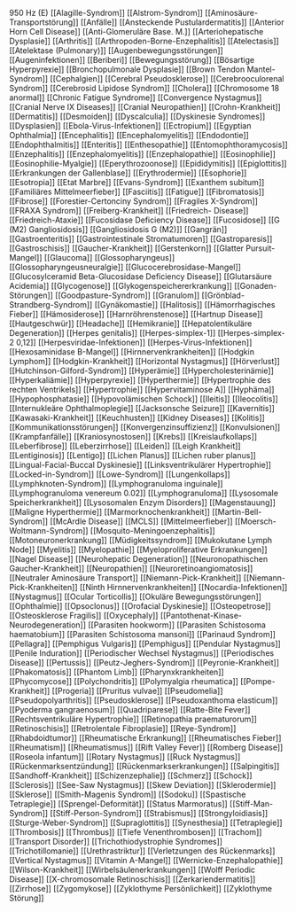950 Hz (E)
[[Alagille-Syndrom]]
[[Alstrom-Syndrom]]
[[Aminosäure-Transportstörung]]
[[Anfälle]]
[[Ansteckende Pustulardermatitis]]
[[Anterior Horn Cell Disease]]
[[Anti-Glomeruläre Base. M.]]
[[Arteriohepatische Dysplasie]]
[[Arthritis]]
[[Arthropoden-Borne-Enzephalitis]]
[[Atelectasis]]
[[Atelektase (Pulmonary)]]
[[Augenbewegungsstörungen]]
[[Augeninfektionen]]
[[Beriberi]]
[[Bewegungsstörung]]
[[Bösartige Hyperpyrexie]]
[[Bronchopulmonale Dysplasie]]
[[Brown Tendon Mantel-Syndrom]]
[[Cephalgien]]
[[Cerebral Pseudosklerose]]
[[Cerebrooculorenal Syndrom]]
[[Cerebrosid Lipidose Syndrom]]
[[Cholera]]
[[Chromosome 18 anormal]]
[[Chronic Fatigue Syndrome]]
[[Convergence Nystagmus]]
[[Cranial Nerve IX Diseases]]
[[Cranial Neuropathien]]
[[Crohn-Krankheit]]
[[Dermatitis]]
[[Desmoiden]]
[[Dyscalculia]]
[[Dyskinesie Syndromes]]
[[Dysplasien]]
[[Ebola-Virus-Infektionen]]
[[Ectropium]]
[[Egyptian Ophthalmia]]
[[Encephalitis]]
[[Encephalomyelitis]]
[[Endodontie]]
[[Endophthalmitis]]
[[Enteritis]]
[[Enthesopathie]]
[[Entomophthoramycosis]]
[[Enzephalitis]]
[[Enzephalomyelitis]]
[[Enzephalopathie]]
[[Eosinophilie]]
[[Eosinophilie-Myalgie]]
[[Eperythrozoonose]]
[[Epididymitis]]
[[Epiglottitis]]
[[Erkrankungen der Gallenblase]]
[[Erythrodermie]]
[[Esophorie]]
[[Esotropia]]
[[Etat Marbre]]
[[Evans-Syndrom]]
[[Exanthem subitum]]
[[Familiäres Mittelmeerfieber]]
[[Fasciitis]]
[[Fatigue]]
[[Fibromatosis]]
[[Fibrose]]
[[Forestier-Certonciny Syndrom]]
[[Fragiles X-Syndrom]]
[[FRAXA Syndrom]]
[[Freiberg-Krankheit]]
[[Friedreich- Disease]]
[[Friedreich-Ataxie]]
[[Fucosidase Deficiency Disease]]
[[Fucosidose]]
[[G (M2) Gangliosidosis]]
[[Gangliosidosis G (M2)]]
[[Gangrän]]
[[Gastroenteritis]]
[[Gastrointestinale Stromatumoren]]
[[Gastroparesis]]
[[Gastroschisis]]
[[Gaucher-Krankheit]]
[[Gerstenkorn]]
[[Glatter Pursuit-Mangel]]
[[Glaucoma]]
[[Glossopharyngeus]]
[[Glossopharyngeusneuralgie]]
[[Glucocerebrosidase-Mangel]]
[[Glucosylceramid Beta-Glucosidase Deficiency Disease]]
[[Glutarsäure Acidemia]]
[[Glycogenose]]
[[Glykogenspeichererkrankung]]
[[Gonaden-Störungen]]
[[Goodpasture-Syndrom]]
[[Granulom]]
[[Grönblad-Strandberg-Syndrom]]
[[Gynäkomastie]]
[[Halitosis]]
[[Hämorrhagisches Fieber]]
[[Hämosiderose]]
[[Harnröhrenstenose]]
[[Hartnup Disease]]
[[Hautgeschwür]]
[[Headache]]
[[Hemikranie]]
[[Hepatolentikuläre Degeneration]]
[[Herpes genitalis]]
[[Herpes-simplex-1]]
[[Herpes-simplex-2 0,12]]
[[Herpesviridae-Infektionen]]
[[Herpes-Virus-Infektionen]]
[[Hexosaminidase B-Mangel]]
[[Hirnnervenkrankheiten]]
[[Hodgkin Lymphom]]
[[Hodgkin-Krankheit]]
[[Horizontal Nystagmus]]
[[Hörverlust]]
[[Hutchinson-Gilford-Syndrom]]
[[Hyperämie]]
[[Hypercholesterinämie]]
[[Hyperkaliämie]]
[[Hyperpyrexie]]
[[Hyperthermie]]
[[Hypertrophie des rechten Ventrikels]]
[[Hypertrophie]]
[[Hypervitaminose A]]
[[Hyphäma]]
[[Hypophosphatasie]]
[[Hypovolämischen Schock]]
[[Ileitis]]
[[Ileocolitis]]
[[Internukleäre Ophthalmoplegie]]
[[Jacksonsche Seizure]]
[[Kavernitis]]
[[Kawasaki-Krankheit]]
[[Keuchhusten]]
[[Kidney Diseases]]
[[Kolitis]]
[[Kommunikationsstörungen]]
[[Konvergenzinsuffizienz]]
[[Konvulsionen]]
[[Krampfanfälle]]
[[Kraniosynostosen]]
[[Krebs]]
[[Kreislaufkollaps]]
[[Leberfibrose]]
[[Leberzirrhose]]
[[Leiden]]
[[Leigh Krankheit]]
[[Lentiginosis]]
[[Lentigo]]
[[Lichen Planus]]
[[Lichen ruber planus]]
[[Lingual-Facial-Buccal Dyskinesie]]
[[Linksventrikulärer Hypertrophie]]
[[Locked-in-Syndrom]]
[[Lowe-Syndrom]]
[[Lungenkollaps]]
[[Lymphknoten-Syndrom]]
[[Lymphogranuloma inguinale]]
[[Lymphogranuloma venereum 0.02]]
[[Lymphogranuloma]]
[[Lysosomale Speicherkrankheit]]
[[Lysosomalen Enzym Disorders]]
[[Magenstauung]]
[[Maligne Hyperthermie]]
[[Marmorknochenkrankheit]]
[[Martin-Bell-Syndrom]]
[[McArdle Disease]]
[[MCLS]]
[[Mittelmeerfieber]]
[[Moersch-Woltmann-Syndrom]]
[[Mosquito-Meningoenzephalitis]]
[[Motoneuronerkrankung]]
[[Müdigkeitssyndrom]]
[[Mukokutane Lymph Node]]
[[Myelitis]]
[[Myelopathie]]
[[Myeloproliferative Erkrankungen]]
[[Nagel Disease]]
[[Neurohepatic Degeneration]]
[[Neuronopathischen Gaucher-Krankheit]]
[[Neuropathien]]
[[Neuroretinoangiomatosis]]
[[Neutraler Aminosäure Transport]]
[[Niemann-Pick-Krankheit]]
[[Niemann-Pick-Krankheiten]]
[[Ninth Hirnnervenkrankheiten]]
[[Nocardia-Infektionen]]
[[Nystagmus]]
[[Ocular Torticollis]]
[[Okuläre Bewegungsstörungen]]
[[Ophthalmie]]
[[Opsoclonus]]
[[Orofacial Dyskinesie]]
[[Osteopetrose]]
[[Osteosklerose Fragilis]]
[[Oxycephaly]]
[[Pantothenat-Kinase-Neurodegeneration]]
[[Parasiten hookworm]]
[[Parasiten Schistosoma haematobium]]
[[Parasiten Schistosoma mansoni]]
[[Parinaud Syndrom]]
[[Pellagra]]
[[Pemphigus Vulgaris]]
[[Pemphigus]]
[[Pendular Nystagmus]]
[[Penile Induration]]
[[Periodischer Wechsel Nystagmus]]
[[Periodisches Disease]]
[[Pertussis]]
[[Peutz-Jeghers-Syndrom]]
[[Peyronie-Krankheit]]
[[Phakomatosis]]
[[Phantom Limb]]
[[Pharynxkrankheiten]]
[[Phycomycose]]
[[Polychondritis]]
[[Polymyalgia rheumatica]]
[[Pompe-Krankheit]]
[[Progeria]]
[[Pruritus vulvae]]
[[Pseudomelia]]
[[Pseudopolyarthritis]]
[[Pseudosklerose]]
[[Pseudoxanthoma elasticum]]
[[Pyoderma gangraenosum]]
[[Quadriparese]]
[[Ratte-Bite Fever]]
[[Rechtsventrikuläre Hypertrophie]]
[[Retinopathia praematurorum]]
[[Retinoschisis]]
[[Retrolentale Fibroplasie]]
[[Reye-Syndrom]]
[[Rhabdoidtumor]]
[[Rheumatische Erkrankung]]
[[Rheumatisches Fieber]]
[[Rheumatism]]
[[Rheumatismus]]
[[Rift Valley Fever]]
[[Romberg Disease]]
[[Roseola infantum]]
[[Rotary Nystagmus]]
[[Ruck Nystagmus]]
[[Rückenmarksentzündung]]
[[Rückenmarkserkrankungen]]
[[Salpingitis]]
[[Sandhoff-Krankheit]]
[[Schizenzephalie]]
[[Schmerz]]
[[Schock]]
[[Sclerosis]]
[[See-Saw Nystagmus]]
[[Skew Deviation]]
[[Sklerodermie]]
[[Sklerose]]
[[Smith-Magenis Syndrom]]
[[Sodoku]]
[[Spastische Tetraplegie]]
[[Sprengel-Deformität]]
[[Status Marmoratus]]
[[Stiff-Man-Syndrom]]
[[Stiff-Person-Syndrom]]
[[Strabismus]]
[[Strongyloidiasis]]
[[Sturge-Weber-Syndrom]]
[[Supraglottitis]]
[[Synesthesia]]
[[Tetraplegie]]
[[Thrombosis]]
[[Thrombus]]
[[Tiefe Venenthrombosen]]
[[Trachom]]
[[Transport Disorder]]
[[Trichothiodystrophie Syndromes]]
[[Trichotillomanie]]
[[Urethrastriktur]]
[[Verletzungen des Rückenmarks]]
[[Vertical Nystagmus]]
[[Vitamin A-Mangel]]
[[Wernicke-Enzephalopathie]]
[[Wilson-Krankheit]]
[[Wirbelsäulenerkrankungen]]
[[Wolff Periodic Disease]]
[[X-chromosomale Retinoschisis]]
[[Zerkariendermatitis]]
[[Zirrhose]]
[[Zygomykose]]
[[Zyklothyme Persönlichkeit]]
[[Zyklothyme Störung]]